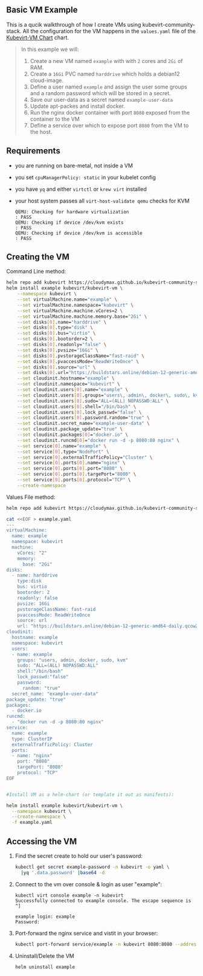 ## Basic VM Example

This is a qucik walkthrough of how I create VMs using kubevirt-community-stack. 
All the configuration for the VM happens in the `values.yaml` file of the <a href="https://github.com/cloudymax/kubevirt-community-stack/tree/main/charts/kubevirt-vm">Kubevirt-VM Chart</a> chart.

> In this example we will:
>   1. Create a new VM named `example` with with `2` cores and `2Gi` of RAM.
>   2. Create a `16Gi` PVC named `harddrive` which holds a debian12 cloud-image.
>   3. Define a user named `example` and assign the user some groups and a random password which will be stored in a secret.
>   4. Save our user-data as a secret named `example-user-data`
>   5. Update apt-packes and install docker.
>   6. Run the nginx docker container with port `8080` exposed from the container to the VM
>   7. Define a service over which to expose port `8080` from the VM to the host.

## Requirements

- you are running on bare-metal, not inside a VM
	
- you set `cpuManagerPolicy: static` in your kubelet config
 
- you have `yq` and either `virtctl` or `krew virt` installed

- your host system passes all `virt-host-validate qemu` checks for KVM
	
  ```console
  QEMU: Checking for hardware virtualization                                 : PASS
  QEMU: Checking if device /dev/kvm exists                                   : PASS
  QEMU: Checking if device /dev/kvm is accessible                            : PASS
  ```

## Creating the VM

Command Line method:

```bash
helm repo add kubevirt https://cloudymax.github.io/kubevirt-community-stack
helm install example kubevirt/kubevirt-vm \
    --namespace kubevirt \
    --set virtualMachine.name="example" \
	--set virtualMachine.namespace="kubevirt" \
	--set virtualMachine.machine.vCores=2 \
	--set virtualMachine.machine.memory.base="2Gi" \
	--set disks[0].name="harddrive" \
	--set disks[0].type="disk" \
	--set disks[0].bus="virtio" \
	--set disks[0].bootorder=2 \
	--set disks[0].readonly="false" \
	--set disks[0].pvsize="16Gi" \
	--set disks[0].pvstorageClassName="fast-raid" \
	--set disks[0].pvaccessMode="ReadWriteOnce" \
	--set disks[0].source="url" \
	--set disks[0].url="https://buildstars.online/debian-12-generic-amd64-daily.qcow2" \
	--set cloudinit.hostname="example" \
	--set cloudinit.namespace="kubevirt" \
	--set cloudinit.users[0].name="example" \
	--set cloudinit.users[0].groups="users\, admin\, docker\, sudo\, kvm" \
	--set cloudinit.users[0].sudo="ALL=(ALL) NOPASSWD:ALL" \
	--set cloudinit.users[0].shell="/bin/bash" \
	--set cloudinit.users[0].lock_passwd="false" \
	--set cloudinit.users[0].password.random="true" \
	--set cloudinit.secret_name="example-user-data" \
	--set cloudinit.package_update="true" \
	--set cloudinit.packages[0]="docker.io" \
	--set cloudinit.runcmd[0]="docker run -d -p 8080:80 nginx" \
	--set service[0].name="example" \
	--set service[0].type="NodePort" \
	--set service[0].externalTrafficPolicy="Cluster" \
	--set service[0].ports[0].name="nginx" \
	--set service[0].ports[0].port="8080" \
	--set service[0].ports[0].targePort="8080" \
	--set service[0].ports[0].protocol="TCP" \
	--create-namespace
```

Values File method:

```bash
helm repo add kubevirt https://cloudymax.github.io/kubevirt-community-stack

cat <<EOF > example.yaml
---
virtualMachine:
  name: example
  namespace: kubevirt
  machine:
    vCores: "2"
    memory:
      base: "2Gi"
disks:
  - name: harddrive
    type:disk
    bus: virtio
    bootorder: 2
    readonly: false
    pvsize: 16Gi
    pvstorageClassName: fast-raid
    pvaccessMode: ReadWriteOnce
    source: url
    url: "https://buildstars.online/debian-12-generic-amd64-daily.qcow2"
cloudinit:
  hostname: example
  namespace: kubevirt
  users:
  - name: example
    groups: "users, admin, docker, sudo, kvm"
    sudo: "ALL=(ALL) NOPASSWD:ALL"
    shell:"/bin/bash"
    lock_passwd:"false"
    password:
      random: "true"
  secret_name: "example-user-data"
package_update: "true"
packages:
  - docker.io
runcmd:
  - "docker run -d -p 8080:80 nginx"
service:
  name: example
  type: ClusterIP
  externalTrafficPolicy: Cluster
  ports:
  - name: "nginx"
    port: "8080"
    targePort: "8080"
    protocol: "TCP"
EOF


#Install VM as a helm-chart (or template it out as manifests):

helm install example kubevirt/kubevirt-vm \
  --namespace kubevirt \
  --create-namespace \
  -f example.yaml
``` 

## Accessing the VM

1. Find the secret create to hold our user's password:

    ```bash
    kubectl get secret example-password -n kubevirt -o yaml \
  	  |yq '.data.password' |base64 -d
    ```

2. Connect to the vm over console & login as user "example":

    ```console
    kubectl virt console example -n kubevirt
    Successfully connected to example console. The escape sequence is ^]

    example login: example
    Password:
    ```

3. Port-forward the nginx service and vistit in your browser:

    ```bash
    kubectl port-forward service/example -n kubevirt 8080:8080 --address 0.0.0.0
    ```

4. Uninstall/Delete the VM

    ```bash
    helm uninstall example
    ```
